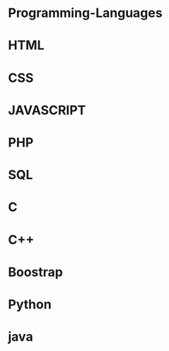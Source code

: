 # Programming-Languages

# HTML
# CSS
# JAVASCRIPT
# PHP
# SQL
# C
# C++
# Boostrap
# Python
# java
